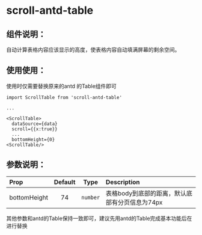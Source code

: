 # scroll-antd-table
## 组件说明：<br>
自动计算表格内容应该显示的高度，使表格内容自动填满屏幕的剩余空间。<br>

## 使用使用：
使用时仅需要替换原来的antd 的Table组件即可
```
import ScrollTable from 'scroll-antd-table'

...

<ScrollTable>
  dataSource={data}
  scroll={{x:true}}
  ...
  bottomHeight={0}
<ScrollTable/>
```

## 参数说明：
 | Prop  | Default  | Type | Description |
| :------------ |:---------------:| :---------------:| :-----|
| bottomHeight | 74 | `number` | 表格body到底部的距离，默认底部有分页信息为74px |

其他参数和antd的Table保持一致即可，建议先用antd的Table完成基本功能后在进行替换